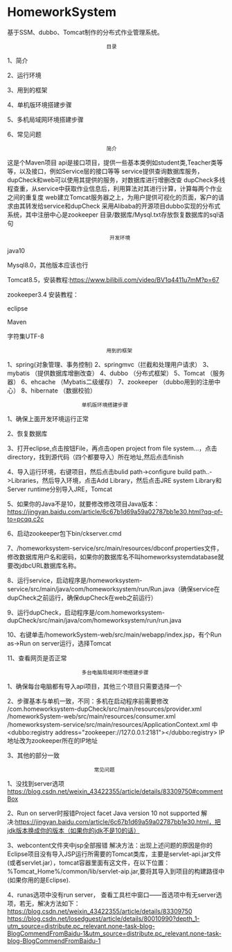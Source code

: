 # HomeworkSystem
基于SSM、dubbo、Tomcat制作的分布式作业管理系统。





									目录

1、简介

2、运行环境

3、用到的框架

4、单机版环境搭建步骤

5、多机局域网环境搭建步骤

6、常见问题







									简介


这是个Maven项目
api是接口项目，提供一些基本类例如student类,Teacher类等等，以及接口，例如Service层的接口等等
service提供查询数据库服务，dupCheck和web可以使用其提供的服务，对数据库进行增删改查
dupCheck多线程查重，从service中获取作业信息后，利用算法对其进行计算，计算每两个作业之间的重复度
web建立Tomcat服务器之上，为用户提供可视化的页面，客户的请求由其转发给service和dupCheck
采用Alibaba的开源项目dubbo实现的分布式系统，其中注册中心是zookeeper
目录/数据库/Mysql.txt存放恢复数据库的sql语句

								     开发环境

java10

Mysql8.0，其他版本应该也行

Tomcat8.5，安装教程:https://www.bilibili.com/video/BV1q4411u7mM?p=67

zookeeper3.4 安装教程：

eclipse

Maven

字符集UTF-8








								    用到的框架


1、spring(对象管理、事务控制)
2、springmvc（拦截和处理用户请求）
3、mybatis （提供数据库增删改查）
4、dubbo （分布式框架）
5、Tomcat （服务器）
6、ehcache （Mybatis二级缓存）
7、zookeeper （dubbo用到的注册中心）
8、hibernate （数据校验）







							单机版环境搭建步骤


1、确保上面开发环境运行正常

2、恢复数据库

3、打开eclipse,点击按钮File，再点击open project from file system...，点击directory，找到源代码（四个都要导入）所在地址,然后点击finish

4、导入运行环境，右键项目，然后点击bulid path->configure build path..->Libraries，然后导入环境，点击Add Library，然后点击JRE system Library和Server runtime分别导入JRE，Tomcat

5、如果你的Java不是10，就要修改修改项目Java版本：https://jingyan.baidu.com/article/6c67b1d69a59a02787bb1e30.html?qq-pf-to=pcqq.c2c

6、启动zookeeper包下bin/ckserver.cmd

7、/homeworksystem-service/src/main/resources/dbconf.properties文件，修改数据库用户名和密码，如果你的数据库名不叫homeworksystemdatabase就要改jdbcURL数据库名称。

8、运行service，启动程序是/homeworksystem-service/src/main/java/com/homeworksystem/run/Run.java（确保service在dupCheck之前运行，确保dupCheck在web之前运行）

9、运行dupCheck，启动程序是/com.homeworksystem-dupCheck/src/main/java/com/homeworksystem/run/run.java

10、右键单击/homeworkSystem-web/src/main/webapp/index.jsp，有个Run as->Run on server运行，选择Tomcat

11、查看网页是否正常







							多台电脑局域网环境搭建步骤


1、确保每台电脑都有导入api项目，其他三个项目只需要选择一个

2、步骤基本与单机一致，不同：多机在启动程序前需要修改
	/com.homeworksystem-dupCheck/src/main/resources/provider.xml
	/homeworkSystem-web/src/main/resources/consumer.xml
	/homeworksystem-service/src/main/resources/ApplicationContext.xml
	中<dubbo:registry address="zookeeper://127.0.0.1:2181"></dubbo:registry>  IP地址改为zookeeper所在的IP地址

3、其他的部分一致








								常见问题


1、没找到server选项
https://blog.csdn.net/weixin_43422355/article/details/83309750#commentBox

2、Run on server时报错Project facet Java version 10 not supported
解决:https://jingyan.baidu.com/article/6c67b1d69a59a02787bb1e30.html，把jdk版本换成你的版本（如果你的jdk不是10的话）

3、webcontent文件夹中jsp全部报错
解决方法：出现上述问题的原因是你的Eclipse项目没有导入JSP运行所需要的Tomcat类库，主要是servlet-api.jar文件(或者servlet.jar），tomcat容器里面有这文件，在以下位置：%Tomcat_Home%/common/lib/servlet-aip.jar,要将其导入到项目的构建路径中(如果你用的是Eclipse).
	
4、runas选项中没有run server，
查看工具栏中窗口——首选项中有无server选项，若无，解决方法如下：
	https://blog.csdn.net/weixin_43422355/article/details/83309750
	https://blog.csdn.net/losedguest/article/details/80010990?depth_1-utm_source=distribute.pc_relevant.none-task-blog-BlogCommendFromBaidu-1&utm_source=distribute.pc_relevant.none-task-blog-BlogCommendFromBaidu-1





